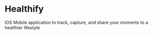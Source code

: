 # Healthify
IOS Mobile application to track, capture, and share your moments to a healthier lifestyle 
